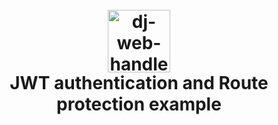 <h1 align="center">
  <br>
  <a href="https://smartloan.trustingsocial.com"><img src="./src/assets/images/logo-foot.png" alt="dj-web-handler-ui" width="100"></a>
  <br>
  JWT authentication and Route protection example
  <br>
</h1>
